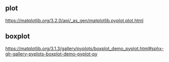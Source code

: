 ## plot
https://matplotlib.org/3.2.0/api/_as_gen/matplotlib.pyplot.plot.html
## boxplot
https://matplotlib.org/3.1.3/gallery/pyplots/boxplot_demo_pyplot.html#sphx-glr-gallery-pyplots-boxplot-demo-pyplot-py
## 
